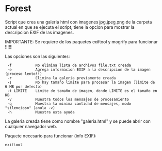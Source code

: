 # Forest
 Script que crea una galeria html con imagenes jpg,jpeg,png de la carpeta actual en que se ejecuta el script, tiene la opcion para mostrar la descripcion EXIF de las imagenes.
 
IMPORTANTE: Se requiere de los paquetes exiftool y mogrify para funcionar !!!!!!
 
 Las opciones son las siguientes:
 
     -f           No elimina lista de archivos file.txt creada
     -e           Agrega informacion EXIF a la descripcion de la imagen (proceso lento!!)
     -r           Elimina la galeria previamente creada 
     -s           No hay tamaño limite para procesar la imagen (limite de 6 MB por defecto)
     -t LIMITE    Limite de tamaño de imagen, donde LIMITE es el tamaño en KB
     -v           Muestra todos los mensajes de procesamiento
     -q           Muestra la minima cantidad de mensajes, modo "silencioso" (anula -v)
     -h           Muestra esta ayuda

La galeria creada tiene como nombre "galeria.html" y se puede abrir con cualquier navegador web.

Paquete necesario para funcionar (info EXIF): 
```bash
exiftool
```
